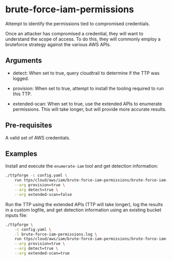 # brute-force-iam-permissions

Attempt to identify the permissions tied to compromised credentials.

Once an attacker has compromised a credential, they will want to
understand the scope of access. To do this, they will commonly
employ a bruteforce strategy against the various AWS APIs.

## Arguments

- detect: When set to true, query cloudtrail to determine if the
  TTP was logged.

- provision: When set to true, attempt to install the tooling required
  to run this TTP.

- extended-scan: When set to true, use the extended APIs to
  enumerate permissions. This will take longer, but will provide
  more accurate results.

## Pre-requisites

A valid set of AWS credentials.

## Examples

Install and execute the `enumerate-iam` tool and get detection
information:

```bash
./ttpforge -c config.yaml \
    run ttps/cloud/aws/iam/brute-force-iam-permissions/brute-force-iam-permissions.yaml \
    --arg provision=true \
    --arg detect=true \
    --arg extended-scan=false
```

Run the TTP using the extended APIs (TTP will take longer), log the
results in a custom logfile, and get detection information using an
existing bucket inputs file:

```bash
./ttpforge \
    -c config.yaml \
    -l brute-force-iam-permissions.log \
    run ttps/cloud/aws/iam/brute-force-iam-permissions/brute-force-iam-permissions.yaml \
    --arg provision=true \
    --arg detect=true \
    --arg extended-scan=true
```
